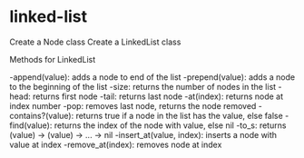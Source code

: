 # linked-list
Create a Node class
Create a LinkedList class

Methods for LinkedList

-append(value): adds a node to end of the list
-prepend(value): adds a node to the beginning of the list
-size: returns the number of nodes in the list
-head: returns first node
-tail: returns last node
-at(index): returns node at index number
-pop: removes last node, returns the node removed
-contains?(value): returns true if a node in the list has the value, else false 
-find(value): returns the index of the node with value, else nil
-to_s: returns (value) -> (value) -> ... -> nil
-insert_at(value, index): inserts a node with value at index
-remove_at(index): removes node at index

